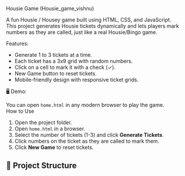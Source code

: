 Housie Game (Housie_game_vishnu)

A fun Housie / Housey game built using HTML, CSS, and JavaScript.  
This project generates Housie tickets dynamically and lets players mark numbers as they are called, just like a real Housie/Bingo game.

 Features:

- Generate 1 to 3 tickets at a time.
- Each ticket has a 3x9 grid with random numbers.
- Click on a cell to mark it with a check (✓).
- New Game button to reset tickets.
- Mobile-friendly design with responsive ticket grids.

 🖥️ Demo:

You can open `home.html` in any modern browser to play the game.  
 How to Use
1. Open the project folder.
2. Open `home.html` in a browser.
3. Select the number of tickets (1-3) and click **Generate Tickets**.
4. Click numbers on the ticket as they are called to mark them.
5. Click **New Game** to reset tickets.

## 📁 Project Structure


